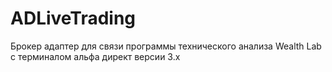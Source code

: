 # ADLiveTrading
Брокер адаптер для связи программы технического анализа Wealth Lab с терминалом альфа директ версии 3.x
